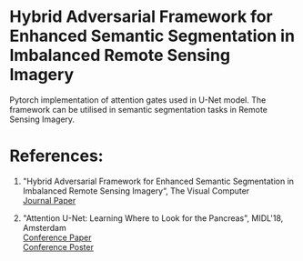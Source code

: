 # Hybrid Adversarial Framework for Enhanced Semantic Segmentation in Imbalanced Remote Sensing Imagery <br /> 

Pytorch implementation of attention gates used in U-Net model. The framework can be utilised in semantic segmentation tasks in Remote Sensing Imagery. 

# References:

1) "Hybrid Adversarial Framework for Enhanced Semantic Segmentation in Imbalanced Remote Sensing Imagery“, The Visual Computer <br />
[Journal Paper](underreview)

2) "Attention U-Net: Learning Where to Look for the Pancreas", MIDL'18, Amsterdam <br />
[Conference Paper](https://openreview.net/pdf?id=Skft7cijM) <br />
[Conference Poster](https://www.doc.ic.ac.uk/~oo2113/posters/MIDL2018_poster.pdf)


